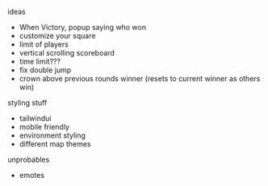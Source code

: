 ideas

- When Victory, popup saying who won
- customize your square
- limit of players
- vertical scrolling scoreboard
- time limit???
- fix double jump
- crown above previous rounds winner (resets to current winner as others win)

styling stuff

- tailwindui
- mobile friendly
- environment styling
- different map themes

unprobables

- emotes

